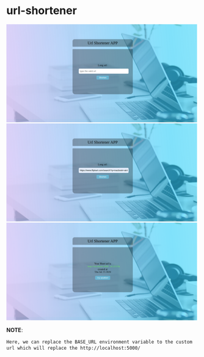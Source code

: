# url-shortener

![display1](/images/1.png)
![display1](/images/2.png)
![display1](/images/3.png)

 **NOTE**:
 ``` 
 Here, we can replace the BASE_URL environment variable to the custom url which will replace the http://localhost:5000/
 ```

